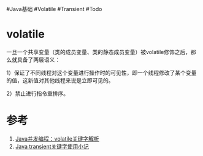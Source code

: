 #Java基础 #Volatile #Transient #Todo 


# volatile

一旦一个共享变量（类的成员变量、类的静态成员变量）被volatile修饰之后，那么就具备了两层语义：

1）保证了不同线程对这个变量进行操作时的可见性，即一个线程修改了某个变量的值，这新值对其他线程来说是立即可见的。

2）禁止进行指令重排序。

# 参考
1. [Java并发编程：volatile关键字解析](https://www.cnblogs.com/dolphin0520/p/3920373.html)
2. [Java transient关键字使用小记 ](https://www.cnblogs.com/lanxuezaipiao/p/3369962.html)